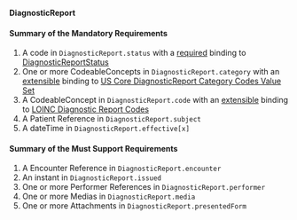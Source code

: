 **DiagnosticReport**

#### Summary of the Mandatory Requirements
1.  A  code  in `DiagnosticReport.status`
with a [required](http://hl7.org/fhir/R4/terminologies.html#required)
 binding to [DiagnosticReportStatus](http://hl7.org/fhir/ValueSet/diagnostic-report-status)
1. One or more  CodeableConcepts  in `DiagnosticReport.category`
with an [extensible](http://hl7.org/fhir/R4/terminologies.html#extensible)
 binding to [US Core DiagnosticReport Category Codes Value Set](http://hl7.org/fhir/us/core/ValueSet/us-core-diagnosticreport-category)
1.  A  CodeableConcept  in `DiagnosticReport.code`
with an [extensible](http://hl7.org/fhir/R4/terminologies.html#extensible)
 binding to [LOINC Diagnostic Report Codes](http://hl7.org/fhir/ValueSet/report-codes)
1.  A Patient Reference  in `DiagnosticReport.subject`
1.  A  dateTime  in `DiagnosticReport.effective[x]`

#### Summary of the Must Support Requirements
1.  A Encounter Reference  in `DiagnosticReport.encounter`
1.  An  instant  in `DiagnosticReport.issued`
1. One or more Performer References  in `DiagnosticReport.performer`
1. One or more  Medias  in `DiagnosticReport.media`
1. One or more  Attachments  in `DiagnosticReport.presentedForm`